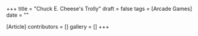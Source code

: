 +++
title = "Chuck E. Cheese's Trolly"
draft = false
tags = [Arcade Games]
date = ""

[Article]
contributors = []
gallery = []
+++